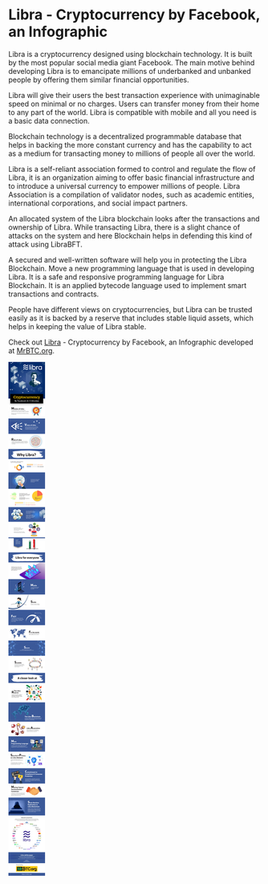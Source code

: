 # Libra - Cryptocurrency by Facebook, an Infographic

Libra is a cryptocurrency designed using blockchain technology. It is built by the most popular social media giant Facebook. The main motive behind developing Libra is to emancipate millions of underbanked and unbanked people by offering them similar financial opportunities.

Libra will give their users the best transaction experience with unimaginable speed on minimal or no charges. Users can transfer money from their home to any part of the world. Libra is compatible with mobile and all you need is a basic data connection.

Blockchain technology is a decentralized programmable database that helps in backing the more constant currency and has the capability to act as a medium for transacting money to millions of people all over the world.

Libra is a self-reliant association formed to control and regulate the flow of Libra, it is an organization aiming to offer basic financial infrastructure and to introduce a universal currency to empower millions of people. Libra Association is a compilation of validator nodes, such as academic entities, international corporations, and social impact partners.

An allocated system of the Libra blockchain looks after the transactions and ownership of Libra. While transacting Libra, there is a slight chance of attacks on the system and here Blockchain helps in defending this kind of attack using LibraBFT.

A secured and well-written software will help you in protecting the Libra Blockchain. Move a new programming language that is used in developing Libra. It is a safe and responsive programming language for Libra Blockchain. It is an applied bytecode language used to implement smart transactions and contracts.

People have different views on cryptocurrencies, but Libra can be trusted easily as it is backed by a reserve that includes stable liquid assets, which helps in keeping the value of Libra stable.

Check out [Libra](https://libra.org/) - Cryptocurrency by Facebook, an Infographic developed at [MrBTC.org](https://mrbtc.org/libra/).

<img class="large" src="/static/2019/libra-cryptocurrency-by-facebook.jpg" alt="Libra - Cryptocurrency By Facebook" loading="lazy">